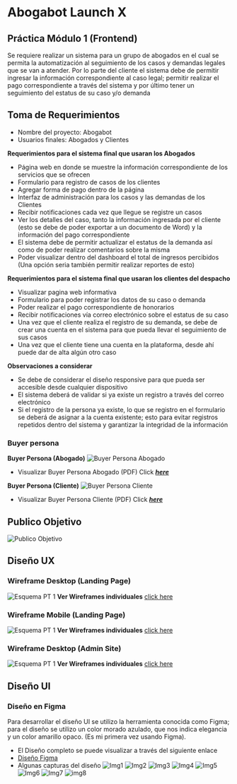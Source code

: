 # Abogabot Launch X
## Práctica Módulo 1 (Frontend)
Se requiere realizar un sistema para un grupo de abogados en el cual se permita la automatización al
seguimiento de los casos y demandas legales que se van a atender.
Por lo parte del cliente el sistema debe de permitir ingresar la información correspondiente al caso legal;
permitir realizar el pago correspondiente a través del sistema y por último tener un seguimiento del estatus de su caso y/o demanda

## Toma de Requerimientos 
- Nombre del proyecto: Abogabot
- Usuarios finales: Abogados y Clientes

**Requerimientos para el sistema final que usaran los Abogados**

- Página web en donde se muestre la información correspondiente de los servicios que se ofrecen
- Formulario para registro de casos de los clientes
- Agregar forma de pago dentro de la página 
- Interfaz de administración para los casos y las demandas de los Clientes
- Recibir notificaciones cada vez que llegue se registre un casos
- Ver los detalles del caso, tanto la información ingresada por el cliente (esto se debe de poder exportar a un documento de Word) y la información del pago correspondiente
- El sistema debe de permitir actualizar el estatus de la demanda así como de poder realizar comentarios sobre la misma
- Poder visualizar dentro del dashboard el total de ingresos percibidos (Una opción seria también permitir realizar reportes de esto)

**Requerimientos para el sistema final que usaran los clientes del despacho**

- Visualizar pagina web informativa
- Formulario para poder registrar los datos de su caso o demanda
- Poder realizar el pago correspondiente de honorarios
- Recibir notificaciones vía correo electrónico sobre el estatus de su caso
- Una vez que el cliente realiza el registro de su demanda, se debe de crear una cuenta en el sistema para que pueda llevar el seguimiento de sus casos
- Una vez que el cliente tiene una cuenta en la plataforma, desde ahí puede dar de alta algún otro caso

**Observaciones a considerar**

- Se debe de considerar el diseño responsive para que pueda ser accesible desde cualquier dispositivo
- El sistema deberá de validar si ya existe un registro a través del correo electrónico
- Si el registro de la persona ya existe, lo que se registro en el formulario se deberá de asignar a la cuenta existente; esto para evitar registros repetidos dentro del sistema y garantizar la integridad de la información

### Buyer persona
**Buyer Persona (Abogado)**
![Buyer Persona Abogado](https://github.com/yomidev/Abogabot-LaunchX/blob/main/img/BuyerPersona_Abogado.jpg?raw=true)
- Visualizar Buyer Persona Abogado (PDF)
    Click ***[here](https://github.com/yomidev/Abogabot-LaunchX/blob/main/pdf/Buyer%20Persona%20Abogado.pdf)***

**Buyer Persona (Cliente)**
![Buyer Persona Cliente](https://github.com/yomidev/Abogabot-LaunchX/blob/main/img/BuyerPersona_Cliente.jpg?raw=true)
- Visualizar Buyer Persona Cliente (PDF)
    Click ***[here](https://github.com/yomidev/Abogabot-LaunchX/blob/main/pdf/Buyer%20Persona%20Cliente.pdf)***


## Publico Objetivo
![Publico Objetivo](https://github.com/yomidev/Abogabot-LaunchX/blob/main/img/Target_Audience.png?raw=true)

## Diseño UX
### Wireframe Desktop (Landing Page)
![Esquema PT 1](https://github.com/yomidev/Abogabot-LaunchX/blob/main/img/wireframe/Wireframes.png?raw=true)
**Ver Wireframes individuales** [click here](https://github.com/yomidev/Abogabot-LaunchX/tree/main/img/wireframe)

### Wireframe Mobile (Landing Page)
![Esquema PT 1](https://github.com/yomidev/Abogabot-LaunchX/blob/main/img/UX_Mobile/Wireframes.png?raw=true)
**Ver Wireframes individuales** [click here](https://github.com/yomidev/Abogabot-LaunchX/tree/main/img/UX_Mobile)

### Wireframe Desktop (Admin Site)
![Esquema PT 1](https://github.com/yomidev/Abogabot-LaunchX/blob/main/img/Wireframe%20Plataforma/Wireframe_admin.jpg?raw=true)
**Ver Wireframes individuales** [click here](https://github.com/yomidev/Abogabot-LaunchX/tree/main/img/Wireframe%20Plataforma)

## Diseño UI
### Diseño en Figma
Para desarrollar el diseño UI se utilizo la herramienta conocida como Figma;
para el diseño se utilizo un color morado azulado, que nos indica elegancia y un color amarillo opaco.
(Es mi primera vez usando Figma).
- El Diseño completo se puede visualizar a través del siguiente enlace
- [Diseño Figma](https://www.figma.com/file/mlecmuzNaRuAAgv5vLPZ8P/Abogabot?node-id=0%3A1)
- Algunas capturas del diseño
![Img1](https://github.com/yomidev/Abogabot-LaunchX/blob/main/img/UI/Principal.png?raw=true)
![Img2](https://github.com/yomidev/Abogabot-LaunchX/blob/main/img/UI/Formulario.png?raw=true)
![Img3](https://github.com/yomidev/Abogabot-LaunchX/blob/main/img/UI/Pago.png?raw=true)
![Img4](https://github.com/yomidev/Abogabot-LaunchX/blob/main/img/UI/Login.png?raw=true)
![Img5](https://github.com/yomidev/Abogabot-LaunchX/blob/main/img/UI/Mobile.png?raw=true)
![Img6](https://github.com/yomidev/Abogabot-LaunchX/blob/main/img/UI/Dashboard.png?raw=true)
![Img7](https://github.com/yomidev/Abogabot-LaunchX/blob/main/img/UI/Resumen%20de%20Casos.png?raw=true)
![img8](https://github.com/yomidev/Abogabot-LaunchX/blob/main/img/UI/Mobile%20admin.png?raw=true)
